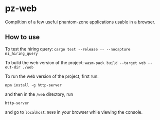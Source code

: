 # pz-web

Compiltion of a few useful phantom-zone applications usable in a browser.

## How to use

To test the hiring query:
`cargo test --release -- --nocapture ni_hiring_query`

To build the web version of the project:
`wasm-pack build --target web --out-dir ./web`

To run the web version of the project, first run:

`npm install -g http-server`

and then in the `/web` directory, run

`http-server`

and go to `localhost:8080` in your browser while viewing the console.
